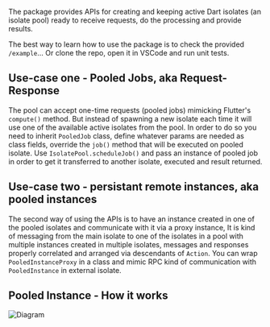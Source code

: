 The package provides APIs for creating and keeping active Dart isolates (an isolate pool) ready to receive requests, do the processing and provide results.

The best way to learn how to use the package is to check the provided `/example`... Or clone the repo, open it in VSCode and run unit tests.

## Use-case one - Pooled Jobs, aka Request-Response
The pool can accept one-time requests (pooled jobs) mimicking Flutter's `compute()` method. But  instead of spawning a new isolate each time it will use one of the available active isolates from the pool. In order to do so you need to inherit `PooledJob` class, define whatever params are needed as class fields, override the `job()` method that will be executed on pooled isolate. Use `IsolatePool.scheduleJob()` and pass an instance of pooled job in order to get it transferred to another isolate, executed and result returned.

## Use-case two - persistant remote instances, aka pooled instances
The second way of using the APIs is to have an instance created in one of the pooled isolates and communicate with it via a proxy instance, It is kind of messaging from the main isolate to one of the isolates in a pool with multiple instances created in multiple isolates, messages and responses properly correlated and arranged via descendants of `Action`. You can wrap `PooledInstanceProxy` in a class and mimic RPC kind of communication with `PooledInstance` in external isolate.

## Pooled Instance - How it works
![Diagram](https://github.com/maxim-saplin/isolate_pool_2/assets/7947027/1066382f-58c6-4470-b907-1b0f01c816f5)

